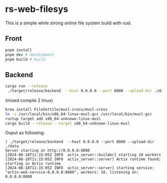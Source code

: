 # rs-web-filesys
This is a simple while strong online file system build with rust. 


## Front

```bash
pnpm install
pnpm dev # development
pnpm build # build
```

## Backend 

```bash
cargo run --release 
 ./target/release/backend  --host 0.0.0.0 --port 8080 --upload-dir ./data
```

(mixed compile 2 linux)
```bash
brew install FiloSottile/musl-cross/musl-cross
ln -s /usr/local/bin/x86_64-linux-musl-gcc /usr/local/bin/musl-gcc
rustup target add x86_64-unknown-linux-musl
cargo build --release --target x86_64-unknown-linux-musl

```

Ouput as following:
~~~
) ./target/release/backend  --host 0.0.0.0 --port 8080 --upload-dir ./data
Server starting at http://0.0.0.0:8080
[2024-08-18T11:15:05Z INFO  actix_server::builder] starting 10 workers
[2024-08-18T11:15:05Z INFO  actix_server::server] Actix runtime found; starting in Actix runtime
[2024-08-18T11:15:05Z INFO  actix_server::server] starting service: "actix-web-service-0.0.0.0:8080", workers: 10, listening on: 0.0.0.0:8080
~~~